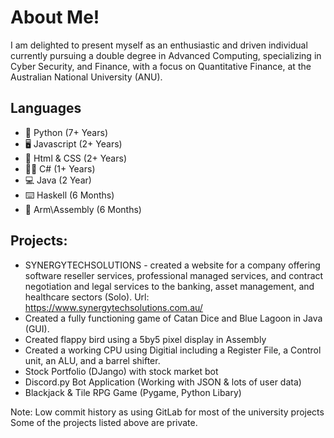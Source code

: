 <h1>About Me!</h1>
I am delighted to present myself as an enthusiastic and driven individual currently pursuing a double degree in Advanced Computing, specializing in Cyber Security, and Finance, with a focus on Quantitative Finance, at the  Australian National University (ANU).

**Languages**
--
- 🐍 Python (7+ Years)
- 🖥️ Javascript (2+ Years)
- 📶 Html & CSS (2+ Years)
- 👨‍💻 C# (1+ Years)
- 💻 Java (2 Year)
- ⌨️ Haskell (6 Months)
- 💪 Arm\Assembly (6 Months)

**Projects:**
--
- SYNERGYTECHSOLUTIONS - created a website for a company offering software reseller services, professional managed services, and contract negotiation and legal services to the banking, asset management, and healthcare sectors (Solo). Url: https://www.synergytechsolutions.com.au/
- Created a fully functioning game of Catan Dice and Blue Lagoon in Java (GUI). 
- Created flappy bird using a 5by5 pixel display in Assembly
- Created a working CPU using Digitial including a Register File, a Control unit, an ALU, and a barrel shifter. 
- Stock Portfolio (DJango) with stock market bot
- Discord.py Bot Application (Working with JSON & lots of user data)
- Blackjack & Tile RPG Game (Pygame, Python Libary)

Note: Low commit history as using GitLab for most of the university projects
Some of the projects listed above are private. 
